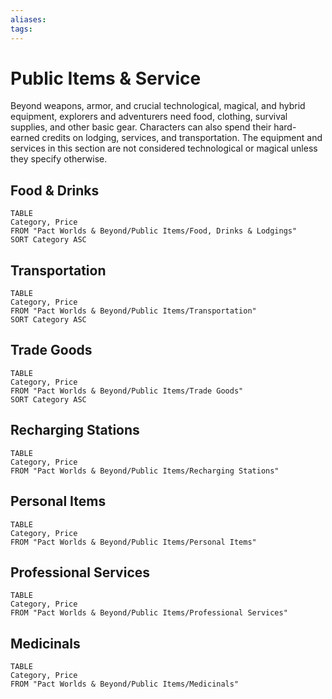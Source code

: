 ```yaml
---
aliases: 
tags: 
---
```


# Public Items & Service

Beyond weapons, armor, and crucial technological, magical, and hybrid equipment, explorers and adventurers need food, clothing, survival supplies, and other basic gear. Characters can also spend their hard-earned credits on lodging, services, and transportation. The equipment and services in this section are not considered technological or magical unless they specify otherwise.

## Food & Drinks

``` dataview
TABLE
Category, Price
FROM "Pact Worlds & Beyond/Public Items/Food, Drinks & Lodgings"
SORT Category ASC
```

## Transportation

``` dataview
TABLE
Category, Price
FROM "Pact Worlds & Beyond/Public Items/Transportation"
SORT Category ASC
```

## Trade Goods

``` dataview
TABLE
Category, Price
FROM "Pact Worlds & Beyond/Public Items/Trade Goods"
SORT Category ASC
```

## Recharging Stations

``` dataview
TABLE
Category, Price
FROM "Pact Worlds & Beyond/Public Items/Recharging Stations"
```

## Personal Items

``` dataview
TABLE
Category, Price
FROM "Pact Worlds & Beyond/Public Items/Personal Items"
```

## Professional Services

``` dataview
TABLE
Category, Price
FROM "Pact Worlds & Beyond/Public Items/Professional Services"
```

## Medicinals

``` dataview
TABLE
Category, Price
FROM "Pact Worlds & Beyond/Public Items/Medicinals"
```